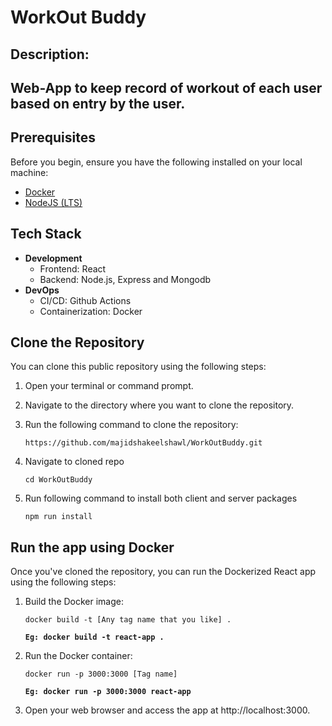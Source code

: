 # WorkOut Buddy

## Description: 
**Web-App to keep record of workout of each user based on entry by the user.**
---

## Prerequisites

Before you begin, ensure you have the following installed on your local machine:

- [Docker](https://www.docker.com/get-started)
- [NodeJS (LTS)](https://nodejs.org/)

## Tech Stack
- **Development**
   - Frontend: React
   - Backend: Node.js, Express and Mongodb
- **DevOps**
    - CI/CD: Github Actions
    - Containerization: Docker
    
## Clone the Repository

You can clone this public repository using the following steps:

1. Open your terminal or command prompt.

2. Navigate to the directory where you want to clone the repository.

3. Run the following command to clone the repository:

   `https://github.com/majidshakeelshawl/WorkOutBuddy.git`

4. Navigate to cloned repo

    `cd WorkOutBuddy`

5. Run following command to install both client and server packages

    `npm run install`

## Run the app using Docker

Once you've cloned the repository, you can run the Dockerized React app using the following steps:

1. Build the Docker image:

    `docker build -t [Any tag name that you like] .`
    
    **`Eg: docker build -t react-app .`**

2. Run the Docker container:

    `docker run -p 3000:3000 [Tag name]`

    **`Eg: docker run -p 3000:3000 react-app`**

3. Open your web browser and access the app at http://localhost:3000.



